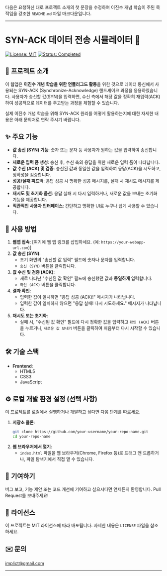 다음은 요청하신 대로 프로젝트 소개의 첫 문장을 수정하여 이진수 개념 학습이 주된 목적임을 강조한 `README.md` 파일 마크다운입니다.

---

# SYN-ACK 데이터 전송 시뮬레이터 🤝

[![License: MIT](https://img.shields.io/badge/License-MIT-yellow.svg)](https://opensource.org/licenses/MIT)
[![Status: Completed](https://img.shields.io/badge/Status-Completed-brightgreen)](https://github.com/your-username/your-repo-name)

## 📝 프로젝트 소개

이 웹앱은 **이진수 개념 학습을 위한 언플러그드 활동**을 위한 것으로 데이터 통신에서 사용되는 SYN-ACK (Synchronize-Acknowledge) 핸드셰이크 과정을 응용하였습니다. 사용자가 송신할 값(SYN)을 입력하면, 수신 측에서 해당 값을 정확히 재입력(ACK)하여 성공적으로 데이터를 주고받는 과정을 체험할 수 있습니다.

실제 이진수 개념 학습을 위해 SYN-ACK 원리를 어떻게 활용하는지에 대한 자세한 내용은 아래 문의처로 연락 주시기 바랍니다.

## ✨ 주요 기능

*   **값 송신 (SYN) 기능**: 숫자 또는 문자 등 사용자가 원하는 값을 입력하여 송신합니다.
*   **새로운 입력 폼 생성**: 송신 후, 수신 측의 응답을 위한 새로운 입력 폼이 나타납니다.
*   **값 수신 (ACK) 및 검증**: 송신된 값과 동일한 값을 입력하여 응답(ACK)을 시도하고, 정확성을 검증합니다.
*   **성공/실패 피드백**: 응답 성공 시 명확한 성공 메시지를, 실패 시 재시도 메시지를 제공합니다.
*   **재시도 및 초기화 옵션**: 응답 실패 시 다시 입력하거나, 새로운 값을 보내는 초기화 기능을 제공합니다.
*   **직관적인 사용자 인터페이스**: 간단하고 명확한 UI로 누구나 쉽게 사용할 수 있습니다.

## 🚀 사용 방법

1.  **웹앱 접속**: [여기에 웹 앱 링크를 삽입하세요. (예: `https://your-webapp-url.com`)]
2.  **값 송신 (SYN)**:
    *   초기 화면의 "송신할 값 입력" 필드에 숫자나 문자를 입력합니다.
    *   `송신 (SYN)` 버튼을 클릭합니다.
3.  **값 수신 및 검증 (ACK)**:
    *   새로 나타난 "수신된 값 확인" 필드에 송신했던 값과 **동일하게** 입력합니다.
    *   `확인 (ACK)` 버튼을 클릭합니다.
4.  **결과 확인**:
    *   입력한 값이 일치하면 "응답 성공 (ACK)!" 메시지가 나타납니다.
    *   입력한 값이 일치하지 않으면 "응답 실패! 다시 시도하세요." 메시지가 나타납니다.
5.  **재시도 또는 초기화**:
    *   실패 시, "수신된 값 확인" 필드에 다시 정확한 값을 입력하고 `확인 (ACK)` 버튼을 누르거나, `새로운 값 보내기` 버튼을 클릭하여 처음부터 다시 시작할 수 있습니다.

## 🛠️ 기술 스택

*   **Frontend**:
    *   HTML5
    *   CSS3
    *   JavaScript

## ⚙️ 로컬 개발 환경 설정 (선택 사항)

이 프로젝트를 로컬에서 실행하거나 개발하고 싶다면 다음 단계를 따르세요.

1.  **저장소 클론**:
    ```bash
    git clone https://github.com/your-username/your-repo-name.git
    cd your-repo-name
    ```
2.  **웹 브라우저에서 열기**:
    *   `index.html` 파일을 웹 브라우저(Chrome, Firefox 등)로 드래그 앤 드롭하거나, 파일 탐색기에서 직접 열 수 있습니다.

## 🤝 기여하기

버그 보고, 기능 제안 또는 코드 개선에 기여하고 싶으시다면 언제든지 환영합니다. Pull Request를 보내주세요!

## 📄 라이선스

이 프로젝트는 MIT 라이선스에 따라 배포됩니다. 자세한 내용은 `LICENSE` 파일을 참조하세요.

## ✉️ 문의

implict@gmail.com

---
